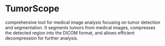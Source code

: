 # TumorScope
comprehensive tool for medical image analysis focusing on tumor detection and segmentation. It segments tumors from medical images, compresses the detected region into the DICOM format, and allows efficient decompression for further analysis.
